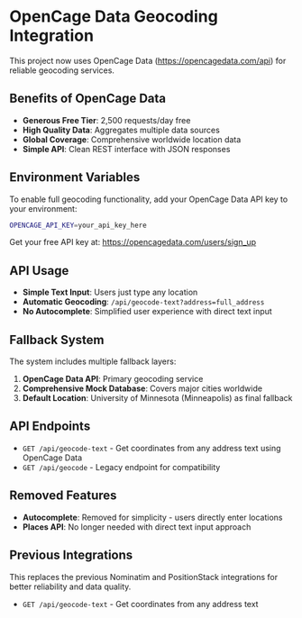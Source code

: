 # OpenCage Data Geocoding Integration

This project now uses OpenCage Data (https://opencagedata.com/api) for reliable geocoding services.

## Benefits of OpenCage Data

- **Generous Free Tier**: 2,500 requests/day free
- **High Quality Data**: Aggregates multiple data sources
- **Global Coverage**: Comprehensive worldwide location data
- **Simple API**: Clean REST interface with JSON responses

## Environment Variables

To enable full geocoding functionality, add your OpenCage Data API key to your environment:

```bash
OPENCAGE_API_KEY=your_api_key_here
```

Get your free API key at: https://opencagedata.com/users/sign_up

## API Usage

- **Simple Text Input**: Users just type any location
- **Automatic Geocoding**: `/api/geocode-text?address=full_address`
- **No Autocomplete**: Simplified user experience with direct text input

## Fallback System

The system includes multiple fallback layers:

1. **OpenCage Data API**: Primary geocoding service
2. **Comprehensive Mock Database**: Covers major cities worldwide
3. **Default Location**: University of Minnesota (Minneapolis) as final fallback

## API Endpoints

- `GET /api/geocode-text` - Get coordinates from any address text using OpenCage Data
- `GET /api/geocode` - Legacy endpoint for compatibility

## Removed Features

- **Autocomplete**: Removed for simplicity - users directly enter locations
- **Places API**: No longer needed with direct text input approach

## Previous Integrations

This replaces the previous Nominatim and PositionStack integrations for better reliability and data quality.

- `GET /api/geocode-text` - Get coordinates from any address text

